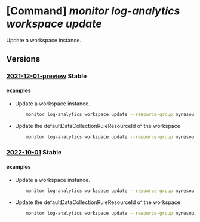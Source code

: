 # [Command] _monitor log-analytics workspace update_

Update a workspace instance.

## Versions

### [2021-12-01-preview](/Resources/mgmt-plane/L3N1YnNjcmlwdGlvbnMve30vcmVzb3VyY2Vncm91cHMve30vcHJvdmlkZXJzL21pY3Jvc29mdC5vcGVyYXRpb25hbGluc2lnaHRzL3dvcmtzcGFjZXMve30=/2021-12-01-preview.xml) **Stable**

<!-- mgmt-plane /subscriptions/{}/resourcegroups/{}/providers/microsoft.operationalinsights/workspaces/{} 2021-12-01-preview -->

#### examples

- Update a workspace instance.
    ```bash
        monitor log-analytics workspace update --resource-group myresourcegroup --retention-time 30 --workspace-name myworkspace
    ```

- Update the defaultDataCollectionRuleResourceId of the workspace
    ```bash
        monitor log-analytics workspace update --resource-group myresourcegroup --workspace-name myworkspace --data-collection-rule "/subscriptions/{subscriptionId}/resourceGroups/{resourceGroupName}/providers/Microsoft.Insights/dataCollectionRules/{dcrName}".
    ```

### [2022-10-01](/Resources/mgmt-plane/L3N1YnNjcmlwdGlvbnMve30vcmVzb3VyY2Vncm91cHMve30vcHJvdmlkZXJzL21pY3Jvc29mdC5vcGVyYXRpb25hbGluc2lnaHRzL3dvcmtzcGFjZXMve30=/2022-10-01.xml) **Stable**

<!-- mgmt-plane /subscriptions/{}/resourcegroups/{}/providers/microsoft.operationalinsights/workspaces/{} 2022-10-01 -->

#### examples

- Update a workspace instance.
    ```bash
        monitor log-analytics workspace update --resource-group myresourcegroup --retention-time 30 --workspace-name myworkspace
    ```

- Update the defaultDataCollectionRuleResourceId of the workspace
    ```bash
        monitor log-analytics workspace update --resource-group myresourcegroup --workspace-name myworkspace --data-collection-rule "/subscriptions/{subscriptionId}/resourceGroups/{resourceGroupName}/providers/Microsoft.Insights/dataCollectionRules/{dcrName}".
    ```
